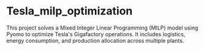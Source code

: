 # Tesla_milp_optimization
This project solves a Mixed Integer Linear Programming (MILP) model using Pyomo to optimize Tesla's Gigafactory operations. It includes logistics, energy consumption, and production allocation across multiple plants.
